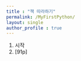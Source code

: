 ```yaml
---
title : "책 따라하기"
permalink: /MyFirstPython/
layout: single
author_profile : true
---
```


1. 시작
2. [91p]
